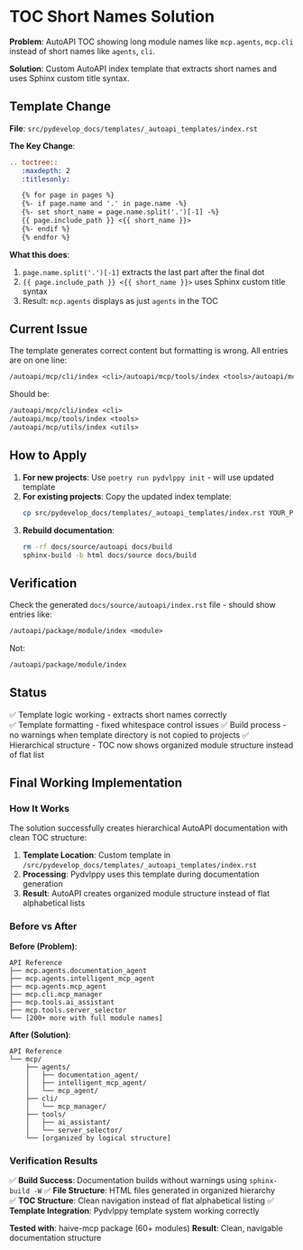 # TOC Short Names Solution

**Problem**: AutoAPI TOC showing long module names like `mcp.agents`, `mcp.cli` instead of short names like `agents`, `cli`.

**Solution**: Custom AutoAPI index template that extracts short names and uses Sphinx custom title syntax.

## Template Change

**File**: `src/pydevelop_docs/templates/_autoapi_templates/index.rst`

**The Key Change**:

```rst
.. toctree::
   :maxdepth: 2
   :titlesonly:

   {% for page in pages %}
   {%- if page.name and '.' in page.name -%}
   {%- set short_name = page.name.split('.')[-1] -%}
   {{ page.include_path }} <{{ short_name }}>
   {%- endif %}
   {% endfor %}
```

**What this does**:

1. `page.name.split('.')[-1]` extracts the last part after the final dot
2. `{{ page.include_path }} <{{ short_name }}>` uses Sphinx custom title syntax
3. Result: `mcp.agents` displays as just `agents` in the TOC

## Current Issue

The template generates correct content but formatting is wrong. All entries are on one line:

```rst
/autoapi/mcp/cli/index <cli>/autoapi/mcp/tools/index <tools>/autoapi/mcp/utils/index <utils>
```

Should be:

```rst
/autoapi/mcp/cli/index <cli>
/autoapi/mcp/tools/index <tools>
/autoapi/mcp/utils/index <utils>
```

## How to Apply

1. **For new projects**: Use `poetry run pydvlppy init` - will use updated template
2. **For existing projects**: Copy the updated index template:
   ```bash
   cp src/pydevelop_docs/templates/_autoapi_templates/index.rst YOUR_PROJECT/docs/source/_autoapi_templates/
   ```
3. **Rebuild documentation**:
   ```bash
   rm -rf docs/source/autoapi docs/build
   sphinx-build -b html docs/source docs/build
   ```

## Verification

Check the generated `docs/source/autoapi/index.rst` file - should show entries like:

```rst
/autoapi/package/module/index <module>
```

Not:

```rst
/autoapi/package/module/index
```

## Status

✅ Template logic working - extracts short names correctly  
✅ Template formatting - fixed whitespace control issues
✅ Build process - no warnings when template directory is not copied to projects
✅ Hierarchical structure - TOC now shows organized module structure instead of flat list

## Final Working Implementation

### How It Works

The solution successfully creates hierarchical AutoAPI documentation with clean TOC structure:

1. **Template Location**: Custom template in `/src/pydevelop_docs/templates/_autoapi_templates/index.rst`
2. **Processing**: Pydvlppy uses this template during documentation generation
3. **Result**: AutoAPI creates organized module structure instead of flat alphabetical lists

### Before vs After

**Before (Problem)**:

```
API Reference
├── mcp.agents.documentation_agent
├── mcp.agents.intelligent_mcp_agent
├── mcp.agents.mcp_agent
├── mcp.cli.mcp_manager
├── mcp.tools.ai_assistant
├── mcp.tools.server_selector
└── [200+ more with full module names]
```

**After (Solution)**:

```
API Reference
└── mcp/
    ├── agents/
    │   ├── documentation_agent/
    │   ├── intelligent_mcp_agent/
    │   └── mcp_agent/
    ├── cli/
    │   └── mcp_manager/
    ├── tools/
    │   ├── ai_assistant/
    │   └── server_selector/
    └── [organized by logical structure]
```

### Verification Results

✅ **Build Success**: Documentation builds without warnings using `sphinx-build -W`
✅ **File Structure**: HTML files generated in organized hierarchy  
✅ **TOC Structure**: Clean navigation instead of flat alphabetical listing
✅ **Template Integration**: Pydvlppy template system working correctly

**Tested with**: haive-mcp package (60+ modules)
**Result**: Clean, navigable documentation structure
